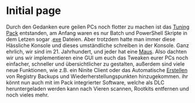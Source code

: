 # Initial page

 Durch den Gedanken eure geilen PCs noch flotter zu machen ist das [Tuning Pack](https://thegeekfreaks.de/download/fast/) entstanden, am Anfang waren es nur Batch und PowerShell Skripte in dem Letzen sogar .[exe](https://thegeekfreaks.de/2019/06/20/mehr-fps-fuer-gamer-windows-10-schneller-machen-in-2-minuten-die-besten-tricks-2019/) Dateien. Aber trotzdem hatte man immer diese Hässliche Konsole und dieses umständliche schreiben in der Konsole. Ganz ehrlich, wir sind im 21. Jahrhundert, und jeder hat eine [Maus](https://thegeekfreaks.de/2020/09/16/windows-10-mausbeschleunigung-repariert-tgf-maus-tuning-pack-2-0/). Also dachten wir uns wir implementieren eine GUI um euch das Tweaken eurer PCs noch einfacher, schneller und übersichtlicher zu gestalten, außerdem sind viele neue Funktionen, wie z.B. ein Ninite Client oder das Automatische [Erstellen](https://thegeekfreaks.de/2018/08/27/macht-man-kino-spotmaking-of-mit-sicherheitteil-1/) von Registry Backups und Wiederherstellungspunkten hinzugekommen. ihr könnt nun auch mit im Pack integrierter Software, welche als DLC heruntergeladen werden kann nach Vieren scannen, Rootkits entfernen und noch vieles mehr.



